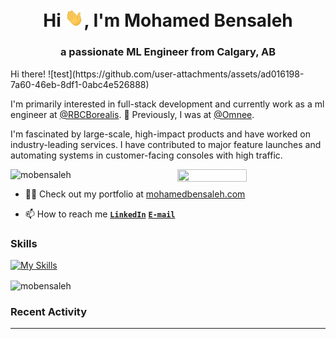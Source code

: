 <h1 align="center">Hi <img src="https://raw.githubusercontent.com/ABSphreak/ABSphreak/master/gifs/Hi.gif" width="30px">, I'm Mohamed Bensaleh</h1>
<h3 align="center">a passionate ML Engineer from Calgary, AB</h3>
<p>Hi there! ![test](https://github.com/user-attachments/assets/ad016198-7a60-46eb-8df1-0abc4e526888)

I'm primarily interested in full-stack development and currently work as a ml engineer at [@RBCBorealis](https://rbcborealis.com/). 📌 Previously, I was at [@Omnee](https://www.omnee.ai/).

I'm fascinated by large-scale, high-impact products and have worked on industry-leading services. I have contributed to major feature launches and automating systems in customer-facing consoles with high traffic.
</p>
<img src="https://imgur.com/Z9n1y5S.gif" height=47% width=47% align="right">

<p align="left"> <img src="https://komarev.com/ghpvc/?username=mobensaleh&label=Profile%20views&color=0e75b6&style=flat" alt="mobensaleh" /> </p>

- 👨‍💻 Check out my portfolio at [mohamedbensaleh.com](https://www.mohamedbensaleh.com/)

- 📫 How to reach me **<code><a href="https://www.linkedin.com/in/mohamedbensaleh/">LinkedIn</a></code>** **<code>[E-mail](mailto:mohamed.bensaleh@usask.ca)</code>**

### Skills
[![My Skills](https://skillicons.dev/icons?i=git,html,idea,java,js,bash,c,css,sass,docker,linux,md,mongodb,nuxtjs,nodejs,expressjs,py,react,vue,flutter,dart,webpack,bootstrap,ts,vscode,fastapi,unity,openshift,supabase,jenkins,tensorflow,pytorch,cypress&perline=7)](https://skillicons.dev)


<p><img align="center" src="https://github-readme-streak-stats.herokuapp.com/?user=mobensaleh&" alt="mobensaleh" /></p>

### Recent Activity

---
